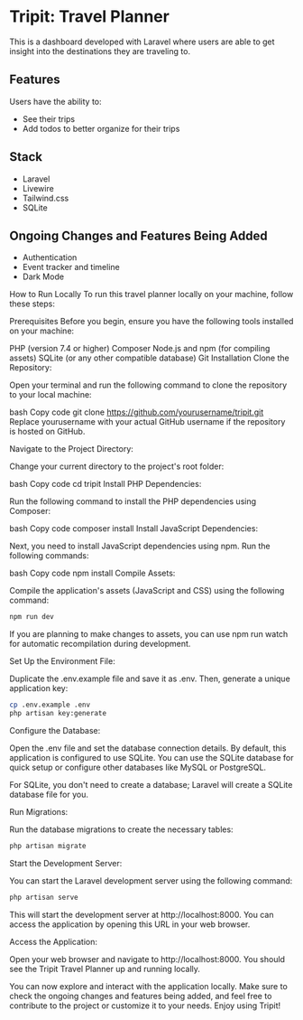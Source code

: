 # Tripit: Travel Planner

This is a dashboard developed with Laravel where users are able to get insight into the destinations they are traveling to.

## Features
Users have the ability to:
- See their trips
- Add todos to better organize for their trips

## Stack
- Laravel
- Livewire
- Tailwind.css
- SQLite

## Ongoing Changes and Features Being Added
- Authentication
- Event tracker and timeline
- Dark Mode

How to Run Locally
To run this travel planner locally on your machine, follow these steps:

Prerequisites
Before you begin, ensure you have the following tools installed on your machine:

PHP (version 7.4 or higher)
Composer
Node.js and npm (for compiling assets)
SQLite (or any other compatible database)
Git
Installation
Clone the Repository:

Open your terminal and run the following command to clone the repository to your local machine:

bash
Copy code
git clone https://github.com/yourusername/tripit.git
Replace yourusername with your actual GitHub username if the repository is hosted on GitHub.

Navigate to the Project Directory:

Change your current directory to the project's root folder:

bash
Copy code
cd tripit
Install PHP Dependencies:

Run the following command to install the PHP dependencies using Composer:

bash
Copy code
composer install
Install JavaScript Dependencies:

Next, you need to install JavaScript dependencies using npm. Run the following commands:

bash
Copy code
npm install
Compile Assets:

Compile the application's assets (JavaScript and CSS) using the following command:
```bash
npm run dev
```
If you are planning to make changes to assets, you can use npm run watch for automatic recompilation during development.

Set Up the Environment File:

Duplicate the .env.example file and save it as .env. Then, generate a unique application key:

```bash
cp .env.example .env
php artisan key:generate
```
Configure the Database:

Open the .env file and set the database connection details. By default, this application is configured to use SQLite. You can use the SQLite database for quick setup or configure other databases like MySQL or PostgreSQL.

For SQLite, you don't need to create a database; Laravel will create a SQLite database file for you.

Run Migrations:

Run the database migrations to create the necessary tables:

```bash
php artisan migrate
```

Start the Development Server:

You can start the Laravel development server using the following command:

```bash
php artisan serve
```
This will start the development server at http://localhost:8000. You can access the application by opening this URL in your web browser.

Access the Application:

Open your web browser and navigate to http://localhost:8000. You should see the Tripit Travel Planner up and running locally.

You can now explore and interact with the application locally. Make sure to check the ongoing changes and features being added, and feel free to contribute to the project or customize it to your needs. Enjoy using Tripit!





